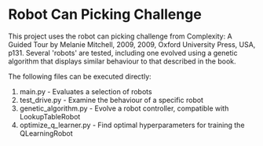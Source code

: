 # Robot Can Picking Challenge
This project uses the robot can picking challenge from Complexity: A Guided Tour by Melanie Mitchell, 2009, 2009, Oxford University Press, USA, p131.
Several 'robots' are tested, including one evolved using a genetic algorithm that displays similar behaviour to that described in the book.

The following files can be executed directly:
1. main.py - Evaluates a selection of robots
2. test_drive.py - Examine the behaviour of a specific robot
3. genetic_algorithm.py - Evolve a robot controller, compatible with LookupTableRobot
4. optimize_q_learner.py - Find optimal hyperparameters for training the QLearningRobot